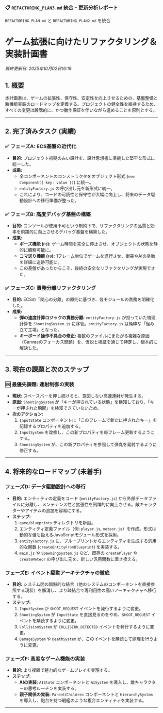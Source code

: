 ### 📋 `REFACTORING_PLAN3.md` 統合・更新分析レポート
`REFACTORING_PLAN.md` と `REFACTORING_PLAN2.md` を統合


# ゲーム拡張に向けたリファクタリング＆実装計画書
*最終更新日: 2025年10月02日16:19*

## 1. 概要
本計画書は、ゲームの拡張性、保守性、安定性を向上させるための、基盤整備と新機能実装のロードマップを定義する。プロジェクトの健全性を維持するため、すべての変更は段階的に、かつ動作保証を伴いながら進めることを原則とする。

---

## 2. 完了済みタスク (実績)

### ✅ **フェーズA: ECS基盤の近代化**
- **目的:** プロジェクト初期の古い設計を、設計思想書に準拠した堅牢な形式に統一した。
- **成果:**
    - 全コンポーネントのコンストラクタをオブジェクト形式 (`new Component({ key: value })`) に統一。
    - `entityFactory.js` の呼び出し元を新形式に統一。
    - これにより、コードの可読性と保守性が大幅に向上し、将来のデータ駆動設計への移行準備が整った。

### ✅ **フェーズB: 高度デバッグ基盤の構築**
- **目的:** コンソールが使用不可という制約下で、リファクタリングの品質と効率を飛躍的に向上させるデバッグ基盤を構築した。
- **成果:**
    - **ポーズ機能 (`F8`):** ゲーム時間を完全に停止させ、オブジェクトの状態を静的に観察可能に。
    - **コマ送り機能 (`F9`):** 1フレーム単位でゲームを進行させ、衝突やAIの挙動を詳細に追跡可能に。
    - この基盤があったからこそ、後続の安全なリファクタリングが実現できた。

### ✅ **フェーズC: 責務分離リファクタリング**
- **目的:** ECSの「関心の分離」の原則に基づき、各モジュールの責務を明確化した。
- **成果:**
    - **弾の速度計算ロジックの責務分離:** `entityFactory.js` が担っていた物理計算を `ShootingSystem.js` に移管。`entityFactory.js` は純粋な「組み立て工場」となった。
    - **キーボード操作不具合の修正:** 複数のファイルにまたがる複雑な原因（Canvasのフォーカス問題）を、仮説と検証を通じて特定し、根本的に解決した。

---

## 3. 現在の課題と次のステップ

### 🆘 **最優先課題: 連射制御の実装**
- **現状:** スペースバーを押し続けると、意図しない高速連射が発生する。
- **原因:** `ShootingSystem` が「キーが押されている状態」を検知しており、「キーが押された瞬間」を検知できていないため。
- **次のアクション:**
    1. `InputState` コンポーネントに「このフレームで新たに押されたキー」を記録するプロパティを追加する。
    2. `InputSystem` を改修し、この新プロパティを毎フレーム更新するようにする。
    3. `ShootingSystem` が、この新プロパティを参照して弾丸を発射するように修正する。

---

## 4. 将来的なロードマップ (未着手)

### **フェーズD: データ駆動設計への移行**
- **目的:** エンティティの定義をコード (`entityFactory.js`) から外部データファイルに分離し、メンテナンス性と拡張性を飛躍的に向上させる。敵キャラクターやアイテムの追加を容易にする。
- **ステップ:**
    1. `game/blueprints` ディレクトリを新設。
    2. エンティティ定義ファイル（例: `player.js`, `meteor.js`）を作成。形式は動的な値も扱えるJavaScriptモジュール形式を採用。
    3. `entityFactory.js` に、ブループリントからエンティティを生成する汎用的な関数 (`createEntityFromBlueprint`) を実装する。
    4. `main.js` や `SpawningSystem.js` など、既存の `createPlayer` や `createMeteor` の呼び出し元を、新しい汎用関数に置き換える。

### **フェーズE: イベント駆動アーキテクチャの徹底**
- **目的:** システム間の暗黙的な結合（他のシステムのコンポーネントを直接参照する現状）を解消し、より疎結合で再利用性の高いアーキテクチャへ移行する。
- **ステップ:**
    1. `InputSystem` が `SHOOT_REQUEST` イベントを発行するように変更。
    2. `ShootingSystem` が `InputState` を直接見るのをやめ、`SHOOT_REQUEST` イベントを購読するように変更。
    3. `CollisionSystem` が `COLLISION_DETECTED` イベントを発行するように変更。
    4. `DamageSystem` や `DeathSystem` が、このイベントを購読して処理を行うように変更。

### **フェーズF: 高度なゲーム機能の実装**
- **目的:** より複雑で魅力的なゲームプレイを実現する。
- **ステップ:**
    - **AIの実装:** `AIState` コンポーネントと `AISystem` を導入し、敵キャラクターの思考ルーチンを実装する。
    - **親子関係の実装:** `Parent`/`Children` コンポーネントと `HierarchySystem` を導入し、砲台を持つ戦艦のような複合エンティティを実装する。

---

